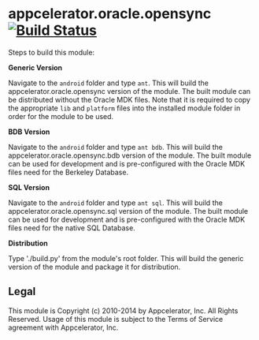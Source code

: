 appcelerator.oracle.opensync [![Build Status](https://magnum.travis-ci.com/appcelerator-modules/appcelerator.oracle.opensync.svg?token=ph6xdReX6PW2XENunBEH&branch=master)](https://magnum.travis-ci.com/appcelerator-modules/appcelerator.oracle.opensync)
============================

Steps to build this module:

__Generic Version__

Navigate to the `android` folder and type `ant`. This will build the appcelerator.oracle.opensync version of the module. The
built module can be distributed without the Oracle MDK files. Note that it is required to copy the appropriate `lib` and 
`platform` files into the installed module folder in order for the module to be used.

__BDB Version__

Navigate to the `android` folder and type `ant bdb`. This will build the appcelerator.oracle.opensync.bdb version of the module. The
built module can be used for development and is pre-configured with the Oracle MDK files need for the Berkeley Database.

__SQL Version__

Navigate to the `android` folder and type `ant sql`. This will build the appcelerator.oracle.opensync.sql version of the module. The
built module can be used for development and is pre-configured with the Oracle MDK files need for the native SQL Database.

__Distribution__

Type './build.py' from the module's root folder. This will build the generic version of the module and package it for distribution.

## Legal

This module is Copyright (c) 2010-2014 by Appcelerator, Inc. All Rights Reserved. Usage of this module is subject to 
the Terms of Service agreement with Appcelerator, Inc.  
